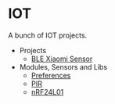 # IOT

A bunch of IOT projects.

* Projects
  + [BLE Xiaomi Sensor](./projects/BLE_Xiaomi_Sensor)
* Modules, Sensors and Libs
  + [Preferences](./modules_sensors_libs/Preferences)
  + [PIR](./modules_sensors_libs/PIR)
  + [nRF24L01](./modules_sensors_libs/nRF24L01)
